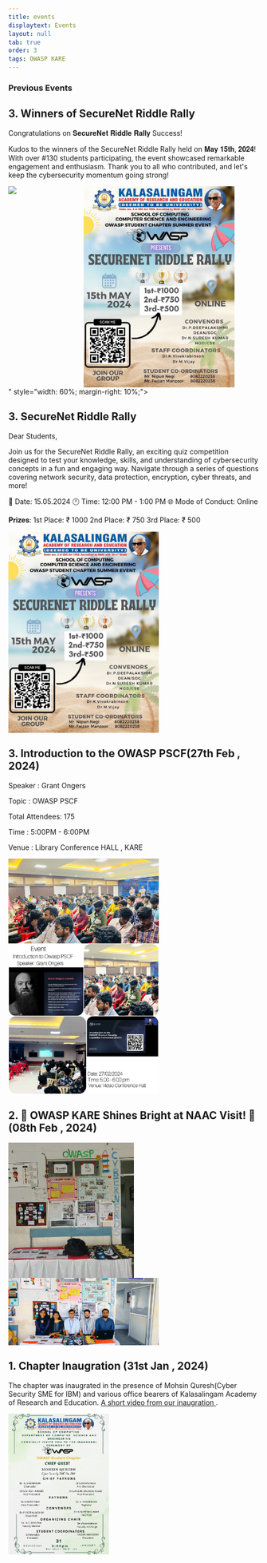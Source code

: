 ```yaml
---
title: events
displaytext: Events
layout: null
tab: true
order: 3
tags: OWASP KARE
---
```


### Previous Events 

## 3. Winners of SecureNet Riddle Rally 
  
  
 Congratulations on 𝐒𝐞𝐜𝐮𝐫𝐞𝐍𝐞𝐭 𝐑𝐢𝐝𝐝𝐥𝐞 𝐑𝐚𝐥𝐥𝐲 Success!

Kudos to the winners of the SecureNet Riddle Rally held on 𝐌𝐚𝐲 𝟏𝟓𝐭𝐡, 𝟐𝟎𝟐𝟒! With over #130 students participating, the event showcased remarkable engagement and enthusiasm. Thank you to all who contributed, and let's keep the cybersecurity momentum going strong!


<div style="display: flex; justify-content: space-between;">
  <img src="./assets/images/## 3. SecureNet Riddle Rally 
  
  
  Dear Students,

Join us for the SecureNet Riddle Rally, an exciting quiz competition designed to test your knowledge, skills, and understanding of cybersecurity concepts in a fun and engaging way. Navigate through a series of questions covering network security, data protection, encryption, cyber threats, and more!

📅 Date: 15.05.2024
🕛 Time: 12:00 PM - 1:00 PM
🌐 Mode of Conduct: Online

𝐏𝐫𝐢𝐳𝐞𝐬:
 1st Place: ₹ 1000 
 2nd Place: ₹ 750 
 3rd Place: ₹ 500


<div style="display: flex; justify-content: space-between;">
  <img src="./assets/images/SecurenetRiddlerally.jpg" style="width: 60%; margin-right: 10%;">
</div>" style="width: 60%; margin-right: 10%;">
</div>


## 3. SecureNet Riddle Rally 
  
  
  Dear Students,

Join us for the SecureNet Riddle Rally, an exciting quiz competition designed to test your knowledge, skills, and understanding of cybersecurity concepts in a fun and engaging way. Navigate through a series of questions covering network security, data protection, encryption, cyber threats, and more!

📅 Date: 15.05.2024
🕛 Time: 12:00 PM - 1:00 PM
🌐 Mode of Conduct: Online

𝐏𝐫𝐢𝐳𝐞𝐬:
 1st Place: ₹ 1000 
 2nd Place: ₹ 750 
 3rd Place: ₹ 500


<div style="display: flex; justify-content: space-between;">
  <img src="./assets/images/SecurenetRiddlerally.jpg" style="width: 60%; margin-right: 10%;">
</div>


## 3. Introduction to the OWASP PSCF(27th Feb , 2024) 
  Speaker : Grant Ongers
  
  Topic : OWASP PSCF
  
  Total Attendees: 175
  
  Time : 5:00PM - 6:00PM
  
  Venue : Library Conference HALL , KARE


<div style="display: flex; justify-content: space-between;">
  <img src="./assets/images/Event01.jpeg" style="width: 60%; margin-right: 10%;">
</div>
<div style="display: flex; justify-content: space-between;">
  <img src="./assets/images/OWASPPSCF.jpg" style="width: 60%; margin-right: 10%;">
</div>

## 2. 🌟 OWASP KARE Shines Bright at NAAC Visit! 🌟 (08th Feb , 2024) 

<div style="display: flex; justify-content: space-between;">
  <img src="./assets/images/naac 01.jpg" style="width: 50%; margin-right: 10%;">
</div>
<div style="display: flex; justify-content: space-between;">
  <img src="./assets/images/naac 02.jpg" style="width: 60%; margin-right: 10%;">
</div>



## 1. Chapter Inaugration (31st Jan , 2024) 
The chapter was inaugrated in the presence of Mohsin Quresh(Cyber Security SME for IBM) and various office bearers of Kalasalingam Academy of Research and Education. [A short video from our inaugration
](https://www.linkedin.com/feed/update/urn:li:activity:7160658288185909249).
<div style="display: flex; justify-content: space-between;">
  <img src="./assets/images/inaugratiom.jpeg" style="width: 40%; margin-right: 10%;">
</div>




